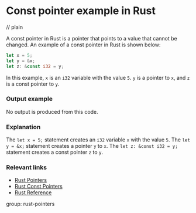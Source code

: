 # Const pointer example in Rust
// plain

A const pointer in Rust is a pointer that points to a value that cannot be changed. An example of a const pointer in Rust is shown below:
```rust
let x = 5;
let y = &x;
let z: &const i32 = y;
```
In this example, `x` is an `i32` variable with the value `5`. `y` is a pointer to `x`, and `z` is a const pointer to `y`.

### Output example
No output is produced from this code.

### Explanation
The `let x = 5;` statement creates an `i32` variable `x` with the value `5`. The `let y = &x;` statement creates a pointer `y` to `x`. The `let z: &const i32 = y;` statement creates a const pointer `z` to `y`.

### Relevant links
- [Rust Pointers](https://doc.rust-lang.org/book/ch19-01-pointers.html)
- [Rust Const Pointers](https://doc.rust-lang.org/book/ch19-02-advanced-features.html#const-pointers)
- [Rust Reference](https://doc.rust-lang.org/reference/items/references.html)

group: rust-pointers